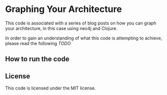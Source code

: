 Graphing Your Architecture
==========================

This code is associated with a series of blog posts on how you can graph your architecture, in this case using neo4j and Clojure.

In order to gain an understanding of what this code is attempting to achieve, please read the following _TODO_


How to run the code
-------------------




License
-------

This code is licensed under the MIT license.

